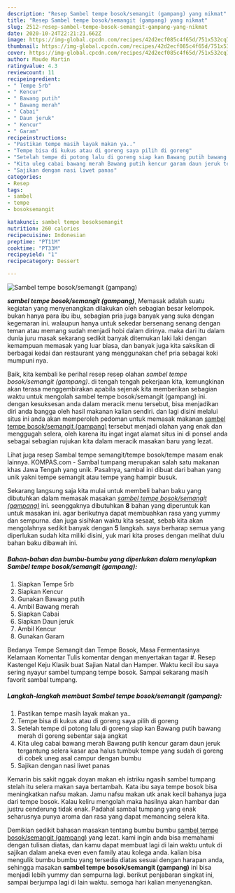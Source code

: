 ```yaml
---
description: "Resep Sambel tempe bosok/semangit (gampang) yang nikmat"
title: "Resep Sambel tempe bosok/semangit (gampang) yang nikmat"
slug: 2512-resep-sambel-tempe-bosok-semangit-gampang-yang-nikmat
date: 2020-10-24T22:21:21.662Z
image: https://img-global.cpcdn.com/recipes/42d2ecf085c4f65d/751x532cq70/sambel-tempe-bosoksemangit-gampang-foto-resep-utama.jpg
thumbnail: https://img-global.cpcdn.com/recipes/42d2ecf085c4f65d/751x532cq70/sambel-tempe-bosoksemangit-gampang-foto-resep-utama.jpg
cover: https://img-global.cpcdn.com/recipes/42d2ecf085c4f65d/751x532cq70/sambel-tempe-bosoksemangit-gampang-foto-resep-utama.jpg
author: Maude Martin
ratingvalue: 4.3
reviewcount: 11
recipeingredient:
- " Tempe 5rb"
- " Kencur"
- " Bawang putih"
- " Bawang merah"
- " Cabai"
- " Daun jeruk"
- " Kencur"
- " Garam"
recipeinstructions:
- "Pastikan tempe masih layak makan ya.."
- "Tempe bisa di kukus atau di goreng saya pilih di goreng"
- "Setelah tempe di potong lalu di goreng siap kan Bawang putih bawang merah di goreng sebentar saja angkat"
- "Kita uleg cabai bawang merah Bawang putih kencur garam daun jeruk tergantung selera kasar apa halus tumbuk tempe yang sudah di goreng di cobek uneg asal campur dengan bumbu"
- "Sajikan dengan nasi liwet panas"
categories:
- Resep
tags:
- sambel
- tempe
- bosoksemangit

katakunci: sambel tempe bosoksemangit 
nutrition: 260 calories
recipecuisine: Indonesian
preptime: "PT11M"
cooktime: "PT33M"
recipeyield: "1"
recipecategory: Dessert

---
```



![Sambel tempe bosok/semangit (gampang)](https://img-global.cpcdn.com/recipes/42d2ecf085c4f65d/751x532cq70/sambel-tempe-bosoksemangit-gampang-foto-resep-utama.jpg)

<b><i>sambel tempe bosok/semangit (gampang)</i></b>, Memasak adalah suatu kegiatan yang menyenangkan dilakukan oleh sebagian besar kelompok. bukan hanya para ibu ibu, sebagian pria juga banyak yang suka dengan kegemaran ini. walaupun hanya untuk sekedar bersenang senang dengan teman atau memang sudah menjadi hobi dalam dirinya. maka dari itu dalam dunia juru masak sekarang sedikit banyak ditemukan laki laki dengan kemampuan memasak yang luar biasa, dan banyak juga kita saksikan di berbagai kedai dan restaurant yang menggunakan chef pria sebagai koki mumpuni nya.

Baik, kita kembali ke perihal resep resep olahan <i>sambel tempe bosok/semangit (gampang)</i>. di tengah tengah pekerjaan kita, kemungkinan akan terasa menggembirakan apabila sejenak kita memberikan sebagian waktu untuk mengolah sambel tempe bosok/semangit (gampang) ini. dengan kesuksesan anda dalam meracik menu tersebut, bisa menjadikan diri anda bangga oleh hasil makanan kalian sendiri. dan lagi disini melalui situs ini anda akan memperoleh pedoman untuk memasak makanan <u>sambel tempe bosok/semangit (gampang)</u> tersebut menjadi olahan yang enak dan menggugah selera, oleh karena itu ingat ingat alamat situs ini di ponsel anda sebagai sebagian rujukan kita dalam meracik masakan baru yang lezat.

Lihat juga resep Sambal tempe semangit/tempe bosok/tempe masam enak lainnya. KOMPAS.com - Sambal tumpang merupakan salah satu makanan khas Jawa Tengah yang unik. Pasalnya, sambal ini dibuat dari bahan yang unik yakni tempe semangit atau tempe yang hampir busuk.


Sekarang langsung saja kita mulai untuk membeli bahan baku yang dibutuhkan dalam memasak masakan <u><i>sambel tempe bosok/semangit (gampang)</i></u> ini. seenggaknya dibutuhkan <b>8</b> bahan yang diperuntuk kan untuk masakan ini. agar berikutnya dapat membuahkan rasa yang yummy dan sempurna. dan juga sisihkan waktu kita sesaat, sebab kita akan mengolahnya sedikit banyak dengan <b>5</b> langkah. saya berharap semua yang diperlukan sudah kita miliki disini, yuk mari kita proses dengan melihat dulu bahan baku dibawah ini.

<!--inarticleads1-->

##### Bahan-bahan dan bumbu-bumbu yang diperlukan dalam menyiapkan Sambel tempe bosok/semangit (gampang):

1. Siapkan  Tempe 5rb
1. Siapkan  Kencur
1. Gunakan  Bawang putih
1. Ambil  Bawang merah
1. Siapkan  Cabai
1. Siapkan  Daun jeruk
1. Ambil  Kencur
1. Gunakan  Garam


Bedanya Tempe Semangit dan Tempe Bosok, Masa Fermentasinya Kelamaan Komentar Tulis komentar dengan menyertakan tagar #. Resep Kastengel Keju Klasik buat Sajian Natal dan Hamper. Waktu kecil ibu saya sering nyayur sambel tumpang tempe bosok. Sampai sekarang masih favorit sambal tumpang. 

<!--inarticleads2-->

##### Langkah-langkah membuat Sambel tempe bosok/semangit (gampang):

1. Pastikan tempe masih layak makan ya..
1. Tempe bisa di kukus atau di goreng saya pilih di goreng
1. Setelah tempe di potong lalu di goreng siap kan Bawang putih bawang merah di goreng sebentar saja angkat
1. Kita uleg cabai bawang merah Bawang putih kencur garam daun jeruk tergantung selera kasar apa halus tumbuk tempe yang sudah di goreng di cobek uneg asal campur dengan bumbu
1. Sajikan dengan nasi liwet panas


Kemarin bis sakit nggak doyan makan eh istriku ngasih sambel tumpang stelah itu selera makan saya bertambah. Kata ibu saya tempe bosok bisa meningkatkan nafsu makan. Jamu nafsu makan utk anak kecil bahanya juga dari tempe bosok. Kalau keliru mengolah maka hasilnya akan hambar dan justru cenderung tidak enak. Padahal sambal tumpang yang enak seharusnya punya aroma dan rasa yang dapat memancing selera kita. 

Demikian sedikit bahasan masakan tentang bumbu bumbu <u>sambel tempe bosok/semangit (gampang)</u> yang lezat. kami ingin anda bisa memahami dengan tulisan diatas, dan kamu dapat membuat lagi di lain waktu untuk di sajikan dalam aneka even even family atau kolega anda. kalian bisa mengulik bumbu bumbu yang tersedia diatas sesuai dengan harapan anda, sehingga masakan <b>sambel tempe bosok/semangit (gampang)</b> ini bisa menjadi lebih yummy dan sempurna lagi. berikut penjabaran singkat ini, sampai berjumpa lagi di lain waktu. semoga hari kalian menyenangkan.
